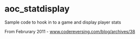 # aoc_statdisplay
Sample code to hook in to a game and display player stats

From Februrary 2011 - www.codereversing.com/blog/archives/38
